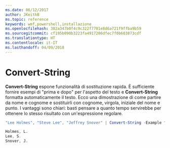```yaml
---
ms.date: 06/12/2017
author: JKeithB
ms.topic: reference
keywords: wmf,powershell,installazione
ms.openlocfilehash: 302a347b0f4c9c322f7701e8d6a721f9ffba9b59
ms.sourcegitcommit: cf195b090b3223fa4917206dfec7f0b603873cdf
ms.translationtype: HT
ms.contentlocale: it-IT
ms.lasthandoff: 04/09/2018
---
```

# <a name="convert-string"></a>Convert-String
**Convert-String** espone funzionalità di sostituzione rapida. È sufficiente fornire esempi di "prima e dopo" per l'aspetto del testo e **Convert-String** formatta automaticamente il testo. Ecco una dimostrazione di come partire da nome e cognome e sostituirli con cognome, virgola, iniziale del nome e punto. I vantaggi sono chiari: basti pensare a quanto tempo servirebbe per ottenere lo stesso risultato con un'espressione regolare.

```powershell
"Lee Holmes", "Steve Lee", "Jeffrey Snover" | Convert-String -Example "Bill Gates=Gates, B.","John Smith=Smith, J."

Holmes, L.
Lee, S.
Snover, J.
```